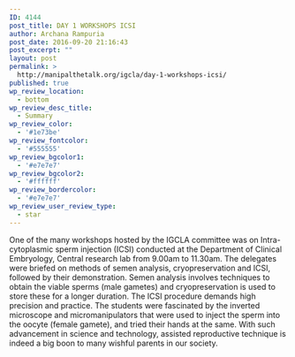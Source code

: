 ```yaml
---
ID: 4144
post_title: DAY 1 WORKSHOPS ICSI
author: Archana Rampuria
post_date: 2016-09-20 21:16:43
post_excerpt: ""
layout: post
permalink: >
  http://manipalthetalk.org/igcla/day-1-workshops-icsi/
published: true
wp_review_location:
  - bottom
wp_review_desc_title:
  - Summary
wp_review_color:
  - '#1e73be'
wp_review_fontcolor:
  - '#555555'
wp_review_bgcolor1:
  - '#e7e7e7'
wp_review_bgcolor2:
  - '#ffffff'
wp_review_bordercolor:
  - '#e7e7e7'
wp_review_user_review_type:
  - star
---
```

One of the many workshops hosted by the IGCLA committee was on Intra-cytoplasmic sperm injection (ICSI) conducted at the Department of Clinical Embryology, Central research lab from 9.00am to 11.30am. The delegates were briefed on methods of semen analysis, cryopreservation and ICSI, followed by their demonstration. Semen analysis involves techniques to obtain the viable sperms (male gametes) and cryopreservation is used to store these for a longer duration. The ICSI procedure demands high precision and practice. The students were fascinated by the inverted microscope and micromanipulators that were used to inject the sperm into the oocyte (female gamete), and tried their hands at the same. With such advancement in science and technology, assisted reproductive technique is indeed a big boon to many wishful parents in our society.